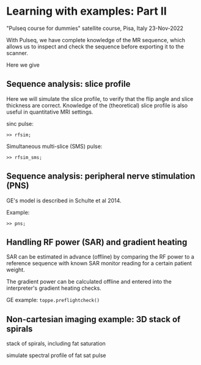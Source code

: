 # Learning with examples: Part II

"Pulseq course for dummies" satellite course, Pisa, Italy 23-Nov-2022

With Pulseq, we have complete knowledge of the MR sequence, which
allows us to inspect and check the sequence before exporting it to the scanner.

Here we give 


## Sequence analysis: slice profile


Here we will simulate the slice profile, to
verify that the flip angle and slice thickness are correct.
Knowledge of the (theoretical) slice profile is also useful in quantitative MRI settings.

sinc pulse:
```
>> rfsim;
```

Simultaneous multi-slice (SMS) pulse:
```
>> rfsim_sms;
```


## Sequence analysis: peripheral nerve stimulation (PNS)

GE's model is described in Schulte et al 2014.

Example:
```
>> pns;
```


## Handling RF power (SAR) and gradient heating

SAR can be estimated in advance (offline) by comparing the RF power 
to a reference sequence with known SAR monitor reading for a certain patient weight.

The gradient power can be calculated offline and entered into the
interpreter's gradient heating checks.

GE example:
`toppe.preflightcheck()`



## Non-cartesian imaging example: 3D stack of spirals

stack of spirals, including fat saturation

simulate spectral profile of fat sat pulse


